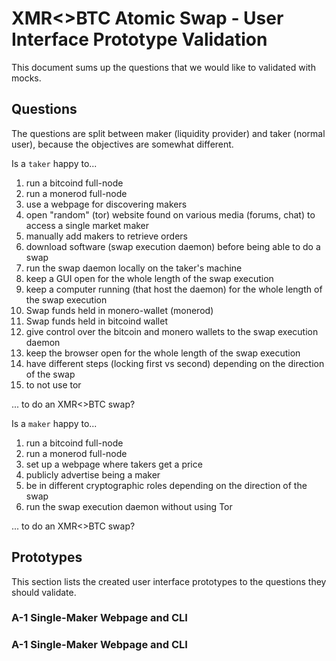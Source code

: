 # XMR<>BTC Atomic Swap - User Interface Prototype Validation

This document sums up the questions that we would like to validated with mocks.

## Questions

The questions are split between maker (liquidity provider) and taker (normal user), because the objectives are somewhat different.

Is a `taker` happy to...

1. run a bitcoind full-node
1. run a monerod full-node
1. use a webpage for discovering makers
1. open "random" (tor) website found on various media (forums, chat) to access a single market maker
1. manually add makers to retrieve orders
1. download software (swap execution daemon) before being able to do a swap
1. run the swap daemon locally on the taker's machine
1. keep a GUI open for the whole length of the swap execution
1. keep a computer running (that host the daemon) for the whole length of the swap execution
1. Swap funds held in monero-wallet (monerod)
1. Swap funds held in bitcoind wallet
1. give control over the bitcoin and monero wallets to the swap execution daemon
1. keep the browser open for the whole length of the swap execution
1. have different steps (locking first vs second) depending on the direction of the swap
1. to not use tor

... to do an XMR<>BTC swap?


Is a `maker` happy to...

1. run a bitcoind full-node
1. run a monerod full-node
1. set up a webpage where takers get a price 
1. publicly advertise being a maker
1. be in different cryptographic roles depending on the direction of the swap
1. run the swap execution daemon without using Tor
 
... to do an XMR<>BTC swap?



## Prototypes

This section lists the created user interface prototypes to the questions they should validate.

### A-1 Single-Maker Webpage and CLI 


### A-1 Single-Maker Webpage and CLI 
